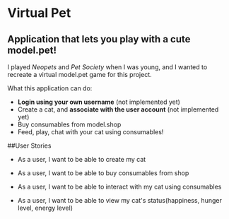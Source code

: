 # Virtual Pet

## Application that lets you play with a cute model.pet!

I played *Neopets* and *Pet Society* when I was young, and I wanted to recreate a virtual model.pet game for this project.

What this application can do:
- **Login using your own username** (not implemented yet)
- Create a cat, and **associate with the user account** (not implemented yet)
- Buy consumables from model.shop 
- Feed, play, chat with your cat using consumables!


##User Stories
- As a user, I want to be able to create my cat

- As a user, I want to be able to buy consumables from shop

- As a user, I want to be able to interact with my cat using consumables

- As a user, I want to be able to view my cat's status(happiness, hunger level, energy level)



